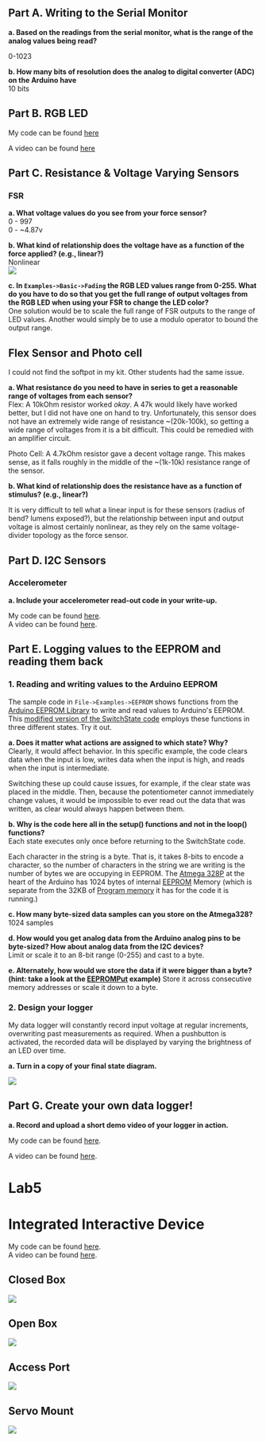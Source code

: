 ## Part A.  Writing to the Serial Monitor

**a. Based on the readings from the serial monitor, what is the range of the analog values being read?**  

0-1023

**b. How many bits of resolution does the analog to digital converter (ADC) on the Arduino have**  
10 bits

## Part B. RGB LED

My code can be found [here](./code/rgb_led_fun/rgb_led_fun.ino)

A video can be found [here](./media/rgb_led.mp4)

## Part C. Resistance & Voltage Varying Sensors

### FSR

**a. What voltage values do you see from your force sensor?**  
0 - 997  
0 - ~4.87v

**b. What kind of relationship does the voltage have as a function of the force applied? (e.g., linear?)**  
Nonlinear  
![](./media/force_vout.png)

**c. In `Examples->Basic->Fading` the RGB LED values range from 0-255. What do you have to do so that you get the full range of output voltages from the RGB LED when using your FSR to change the LED color?**  
One solution would be to scale the full range of FSR outputs to the range of LED values. Another would simply be to use a modulo operator to bound the output range.

## Flex Sensor and Photo cell  
I could not find the softpot in my kit. Other students had the same issue.  

**a. What resistance do you need to have in series to get a reasonable range of voltages from each sensor?**  
Flex: A 10kOhm resistor worked _okay_. A 47k would likely have worked better, but I did not have one on hand to try. Unfortunately, this sensor does not have an extremely wide range of resistance ~(20k-100k), so getting a wide range of voltages from it is a bit difficult. This could be remedied with an amplifier circuit.  

Photo Cell: A 4.7kOhm resistor gave a decent voltage range. This makes sense, as it falls roughly in the middle of the ~(1k-10k) resistance range of the sensor.

**b. What kind of relationship does the resistance have as a function of stimulus? (e.g., linear?)**

It is very difficult to tell what a linear input is for these sensors (radius of bend? lumens exposed?), but the relationship between input and output voltage is almost certainly nonlinear, as they rely on the same voltage-divider topology as the force sensor.

## Part D. I2C Sensors

### Accelerometer

**a. Include your accelerometer read-out code in your write-up.**

My code can be found [here](./code/accel_oled/accel_oled.ino)\.  
A video can be found [here](./media/accel_oled.mp4)\.


## Part E. Logging values to the EEPROM and reading them back

### 1. Reading and writing values to the Arduino EEPROM
The sample code in `File->Examples->EEPROM` shows functions from the [Arduino EEPROM Library](https://www.arduino.cc/en/Reference/EEPROM) to write and read values to Arduino's EEPROM. This [modified version of the SwitchState code](https://github.com/FAR-Lab/Interactive-Lab-Hub/tree/master/Lab4/SwitchState) employs these functions in three different states. Try it out.

**a. Does it matter what actions are assigned to which state? Why?**  
Clearly, it would affect behavior. In this specific example, the code clears data when the input is low, writes data when the input is high, and reads when the input is intermediate.

Switching these up could cause issues, for example, if the clear state was placed in the middle. Then, because the potentiometer cannot immediately change values, it would be impossible to ever read out the data that was written, as clear would always happen between them.

**b. Why is the code here all in the setup() functions and not in the loop() functions?**  
Each state executes only once before returning to the SwitchState code.

Each character in the string is a byte. That is, it takes 8-bits to encode a character, so the number of characters in the string we are writing is the number of bytes we are occupying in EEPROM. The [Atmega 328P](https://www.microchip.com/wwwproducts/en/atmega328p) at the heart of the Arduino has 1024 bytes of internal [EEPROM](http://en.wikipedia.org/wiki/EEPROM) Memory (which is separate from the 32KB of [Program memory](https://en.wikipedia.org/wiki/Read-only_memory) it has for the code it is running.)

**c. How many byte-sized data samples can you store on the Atmega328?**  
1024 samples  

**d. How would you get analog data from the Arduino analog pins to be byte-sized? How about analog data from the I2C devices?**  
Limit or scale it to an 8-bit range (0-255) and cast to a byte.


**e. Alternately, how would we store the data if it were bigger than a byte? (hint: take a look at the [EEPROMPut](https://www.arduino.cc/en/Reference/EEPROMPut) example)**
Store it across consecutive memory addresses or scale it down to a byte.

### 2. Design your logger  
My data logger will constantly record input voltage at regular increments, overwriting past measurements as required. When a pushbutton is activated, the recorded data will be displayed by varying the brightness of an LED over time.

**a. Turn in a copy of your final state diagram.**

![](./media/state_diagram.png)

## Part G. Create your own data logger!

**a. Record and upload a short demo video of your logger in action.**

My code can be found [here](./code/data_logger/data_logger.ino)\.

A video can be found [here](./media/data_logger.mp4)\.


# Lab5

# Integrated Interactive Device  
My code can be found [here](./code/jack_box/jack_box.ino)\.  
A video can be found [here](./media/jack_box.mp4)\.

## Closed Box
![](./media/close_jack.jpg)

## Open Box  
![](./media/open_jack.jpg)

## Access Port
![](./media/port_jack.jpg)

## Servo Mount
![](./media/mount_jack.jpg)
